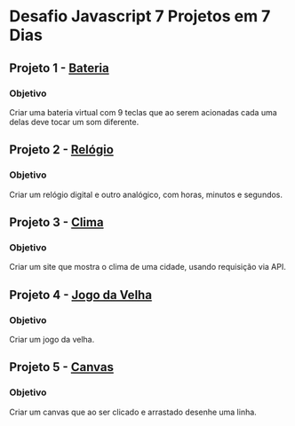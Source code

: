 # Desafio Javascript 7 Projetos em 7 Dias

## Projeto 1 - [Bateria](https://luisfelipefrancisco.github.io/Desafio-Javascript-7-Projetos-em-7-Dias/Projeto01-Bateria/index.html)

### Objetivo

Criar uma bateria virtual com 9 teclas que ao serem acionadas cada uma delas deve tocar um som diferente.

## Projeto 2 - [Relógio](https://luisfelipefrancisco.github.io/Desafio-Javascript-7-Projetos-em-7-Dias/Projeto02-Rel%C3%B3gio/index.html)

### Objetivo

Criar um relógio digital e outro analógico, com horas, minutos e segundos.

## Projeto 3 - [Clima](https://luisfelipefrancisco.github.io/Desafio-Javascript-7-Projetos-em-7-Dias/Projeto03-Clima/index.html)

### Objetivo

Criar um site que mostra o clima de uma cidade, usando requisição via API.

## Projeto 4 - [Jogo da Velha](https://luisfelipefrancisco.github.io/Desafio-Javascript-7-Projetos-em-7-Dias/Projeto04-TicTacToe/index.html)

### Objetivo

Criar um jogo da velha.

## Projeto 5 - [Canvas](https://luisfelipefrancisco.github.io/Desafio-Javascript-7-Projetos-em-7-Dias/Projeto05-Canvas/index.html)
### Objetivo

Criar um canvas que ao ser clicado e arrastado desenhe uma linha.
